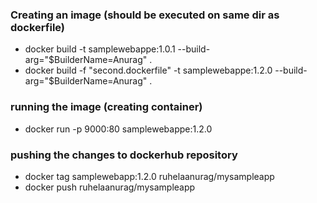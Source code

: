 
### Creating an image (should be executed on same dir as dockerfile)
 * docker build -t samplewebappe:1.0.1 --build-arg="$BuilderName=Anurag" .
 * docker build -f "second.dockerfile" -t samplewebappe:1.2.0 --build-arg="$BuilderName=Anurag" .
 
 ### running the image (creating container)
* docker run -p 9000:80 samplewebappe:1.2.0

### pushing the changes to dockerhub repository
* docker tag samplewebapp:1.2.0 ruhelaanurag/mysampleapp
* docker push ruhelaanurag/mysampleapp